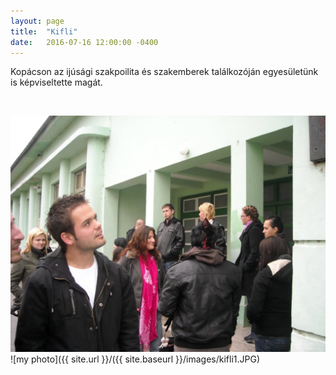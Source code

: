```yaml
---
layout: page
title:  "Kifli"
date:   2016-07-16 12:00:00 -0400
---
```

<p>Kopácson az ijúsági szakpoilita és szakemberek találkozóján egyesületünk is képviseltette magát. </p>

<div class="4u"><span class="image fit"><img src="{{ site.baseutl }}/images/kifli1.JPG" alt="" /></span></div>

![](/images/kifli1.JPG)
![my photo]({{ site.url }}/({{ site.baseurl }}/images/kifli1.JPG)
